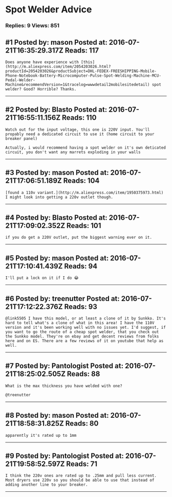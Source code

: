 # Spot Welder Advice

### Replies: 9 Views: 851

## \#1 Posted by: mason Posted at: 2016-07-21T16:35:29.317Z Reads: 117

```
Does anyone have experience with [this](http://m.aliexpress.com/item/2054203026.html?productId=2054203026&productSubject=DHL-FEDEX-FREESHIPPING-Mobile-Phone-Notebook-Battery-Microcomputer-Pulse-Spot-Welding-Machine-MCU-Pedal-Welder-Machine&recommendVersion=1&tracelog=wwwdetail2mobilesitedetail) spot welder? Good? Horrible? Thanks.
```

---
## \#2 Posted by: Blasto Posted at: 2016-07-21T16:55:11.156Z Reads: 110

```
Watch out for the input voltage, this one is 220V input. You'll propably need a dedicated circuit to use it (home circuit to your breaker panel)

Actually, i would recommend having a spot welder on it's own deticated circuit, you don't want any marrets exploding in your walls
```

---
## \#3 Posted by: mason Posted at: 2016-07-21T17:06:51.189Z Reads: 104

```
[found a 110v variant.](http://m.aliexpress.com/item/1950375973.html) I might look into getting a 220v outlet though.
```

---
## \#4 Posted by: Blasto Posted at: 2016-07-21T17:09:02.352Z Reads: 101

```
if you do get a 220V outlet, put the biggest warning ever on it.
```

---
## \#5 Posted by: mason Posted at: 2016-07-21T17:10:41.439Z Reads: 94

```
I'll put a lock on it if I do 😂
```

---
## \#6 Posted by: treenutter Posted at: 2016-07-21T17:12:22.376Z Reads: 93

```
@link5505 I have this model, or at least a clone of it by Sunkko. It's hard to tell what's a clone of what in this area! I have the 110V version and it's been working well with no issues yet. I'd suggest, if you want to go the route of a cheap spot welder, that you check out the Sunkko model. They're on ebay and get decent reviews from folks here and on ES. There are a few reviews of it on youtube that help as well.
```

---
## \#7 Posted by: Pantologist Posted at: 2016-07-21T18:25:02.505Z Reads: 88

```
What is the max thickness you have welded with one?

@treenutter
```

---
## \#8 Posted by: mason Posted at: 2016-07-21T18:58:31.825Z Reads: 80

```
apparently it's rated up to 1mm
```

---
## \#9 Posted by: Pantologist Posted at: 2016-07-21T19:58:52.597Z Reads: 71

```
I think the 220v ones are rated up to .25mm and pull less current. Most dryers use 220v so you should be able to use that instead of adding another line to your breaker.
```

---
